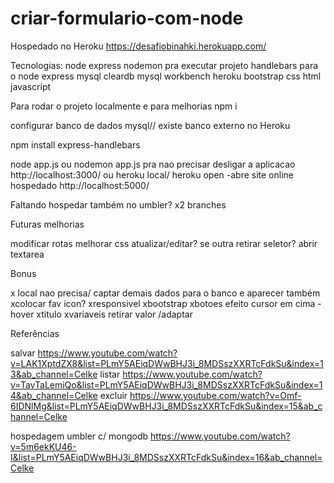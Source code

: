 # criar-formulario-com-node
Hospedado no Heroku
https://desafiobinahki.herokuapp.com/



Tecnologias:
node express
nodemon pra executar projeto
handlebars para o node express 
mysql cleardb
mysql workbench
heroku
bootstrap
css
html
javascript


Para rodar o projeto localmente e para melhorias
npm i

configurar banco de dados mysql// existe banco externo no Heroku

npm install express-handlebars

node app.js ou nodemon app.js pra nao precisar desligar a aplicacao
http://localhost:3000/
ou heroku local/ heroku open -abre site online hospedado
http://localhost:5000/


Faltando
hospedar também no umbler?
x2 branches


Futuras melhorias

modificar rotas
melhorar css
atualizar/editar?
se outra retirar seletor? abrir textarea


Bonus

x local nao precisa/ captar demais dados para o banco e aparecer também
xcolocar fav icon?
xresponsivel
xbootstrap
xbotoes efeito cursor em cima - hover
xtitulo 
xvariaveis retirar valor /adaptar


Referências

salvar
https://www.youtube.com/watch?v=LAK1XptdZX8&list=PLmY5AEiqDWwBHJ3i_8MDSszXXRTcFdkSu&index=13&ab_channel=Celke
listar
https://www.youtube.com/watch?v=TavTaLemiQo&list=PLmY5AEiqDWwBHJ3i_8MDSszXXRTcFdkSu&index=14&ab_channel=Celke
excluir
https://www.youtube.com/watch?v=Omf-6IDNlMg&list=PLmY5AEiqDWwBHJ3i_8MDSszXXRTcFdkSu&index=15&ab_channel=Celke

hospedagem umbler c/ mongodb https://www.youtube.com/watch?v=5m6ekKU46-I&list=PLmY5AEiqDWwBHJ3i_8MDSszXXRTcFdkSu&index=16&ab_channel=Celke
